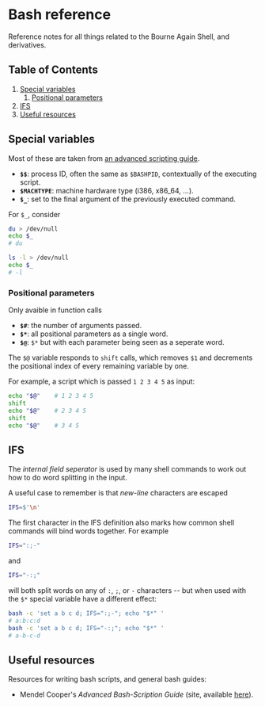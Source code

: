 # Bash reference

Reference notes for all things related to the Bourne Again Shell, and derivatives.

<!--BEGIN TOC-->
## Table of Contents
1. [Special variables](#special-variables)
    1. [Positional parameters](#positional-parameters)
2. [IFS](#ifs)
3. [Useful resources](#useful-resources)

<!--END TOC-->

## Special variables
Most of these are taken from [an advanced scripting guide](https://tldp.org/LDP/abs/html/internalvariables.html).

- **`$$`**: process ID, often the same as `$BASHPID`, contextually of the executing script.
- **`$MACHTYPE`**: machine hardware type (i386, x86_64, ...).
- **`$_`**: set to the final argument of the previously executed command.

For `$_`, consider
```bash
du > /dev/null
echo $_
# du

ls -l > /dev/null
echo $_
# -l
```

### Positional parameters
Only avaible in function calls

- **`$#`**: the number of arguments passed.
- **`$*`**: all positional parameters as a single word.
- **`$@`**: `$*` but with each parameter being seen as a seperate word.


The `$@` variable responds to `shift` calls, which removes `$1` and decrements the positional index of every remaining variable by one.

For example, a script which is passed `1 2 3 4 5` as input:
```bash
echo "$@"    # 1 2 3 4 5
shift
echo "$@"    # 2 3 4 5
shift
echo "$@"    # 3 4 5
```

## IFS
The *internal field seperator* is used by many shell commands to work out how to do word splitting in the input.

A useful case to remember is that *new-line* characters are escaped
```bash
IFS=$'\n'
```

The first character in the IFS definition also marks how common shell commands will bind words together. For example
```bash
IFS=":;-"
```
and
```bash
IFS="-:;"
```
will both split words on any of `:`, `;`, or `-` characters -- but when used with the `$*` special variable have a different effect:
```bash
bash -c 'set a b c d; IFS=":;-"; echo "$*" '
# a:b:c:d
bash -c 'set a b c d; IFS="-:;"; echo "$*" '
# a-b-c-d
```


## Useful resources

Resources for writing bash scripts, and general bash guides:

- Mendel Cooper's *Advanced Bash-Scription Guide* (site, available [here](https://tldp.org/LDP/abs/html/index.html)).